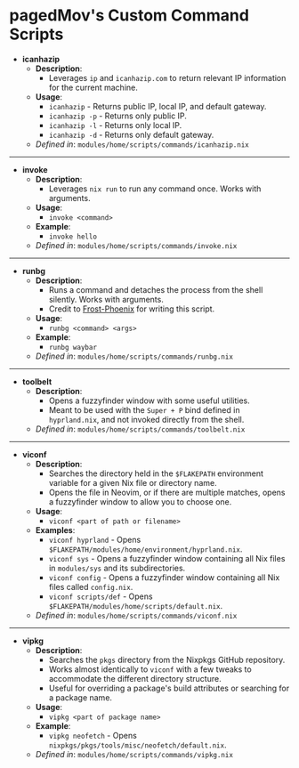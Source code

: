 # pagedMov's Custom Command Scripts

- **icanhazip**
  - **Description**:
    - Leverages `ip` and `icanhazip.com` to return relevant IP information for the current machine.
  - **Usage**:
    - `icanhazip` - Returns public IP, local IP, and default gateway.
    - `icanhazip -p` - Returns only public IP.
    - `icanhazip -l` - Returns only local IP.
    - `icanhazip -d` - Returns only default gateway.
  - *Defined in*: `modules/home/scripts/commands/icanhazip.nix`

---

- **invoke**
  - **Description**:
    - Leverages `nix run` to run any command once. Works with arguments.
  - **Usage**:
    - `invoke <command>`
  - **Example**:
    - `invoke hello`
  - *Defined in*: `modules/home/scripts/commands/invoke.nix`

---

- **runbg**
  - **Description**:
    - Runs a command and detaches the process from the shell silently. Works with arguments.
    - Credit to [Frost-Phoenix](https://github.com/Frost-Phoenix) for writing this script.
  - **Usage**:
    - `runbg <command> <args>`
  - **Example**:
    - `runbg waybar`
  - *Defined in*: `modules/home/scripts/commands/runbg.nix`

---

- **toolbelt**
  - **Description**:
    - Opens a fuzzyfinder window with some useful utilities.
    - Meant to be used with the `Super + P` bind defined in `hyprland.nix`, and not invoked directly from the shell.
  - *Defined in*: `modules/home/scripts/commands/toolbelt.nix`

---

- **viconf**
  - **Description**:
    - Searches the directory held in the `$FLAKEPATH` environment variable for a given Nix file or directory name.
    - Opens the file in Neovim, or if there are multiple matches, opens a fuzzyfinder window to allow you to choose one.
  - **Usage**:
    - `viconf <part of path or filename>`
  - **Examples**:
    - `viconf hyprland` - Opens `$FLAKEPATH/modules/home/environment/hyprland.nix`.
    - `viconf sys` - Opens a fuzzyfinder window containing all Nix files in `modules/sys` and its subdirectories.
    - `viconf config` - Opens a fuzzyfinder window containing all Nix files called `config.nix`.
    - `viconf scripts/def` - Opens `$FLAKEPATH/modules/home/scripts/default.nix`.
  - *Defined in*: `modules/home/scripts/commands/viconf.nix`

---

- **vipkg**
  - **Description**:
    - Searches the `pkgs` directory from the Nixpkgs GitHub repository.
    - Works almost identically to `viconf` with a few tweaks to accommodate the different directory structure.
    - Useful for overriding a package's build attributes or searching for a package name.
  - **Usage**:
    - `vipkg <part of package name>`
  - **Example**:
    - `vipkg neofetch` - Opens `nixpkgs/pkgs/tools/misc/neofetch/default.nix`.
  - *Defined in*: `modules/home/scripts/commands/vipkg.nix`
